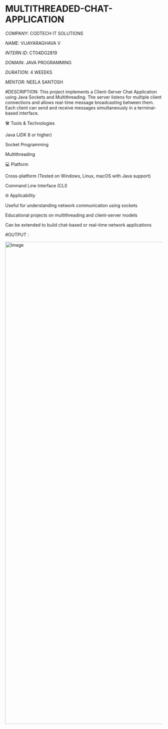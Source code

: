 # MULTITHREADED-CHAT-APPLICATION

*COMPANY*: CODTECH IT SOLUTIONS

*NAME*: VIJAYARAGHAVA V 

*INTERN ID*: CT04DG2819

*DOMAIN*: JAVA PROGRAMMING

*DURATION*: 4 WEEEKS

*MENTOR*: NEELA SANTOSH

#DESCRIPTION: This project implements a Client-Server Chat Application using Java Sockets and Multithreading. The server listens for multiple client connections and allows real-time message broadcasting between them. Each client can send and receive messages simultaneously in a terminal-based interface.

🛠 Tools & Technologies

Java (JDK 8 or higher)

Socket Programming

Multithreading


💻 Platform

Cross-platform (Tested on Windows, Linux, macOS with Java support)

Command Line Interface (CLI)


🌐 Applicability

Useful for understanding network communication using sockets

Educational projects on multithreading and client-server models

Can be extended to build chat-based or real-time network applications


#OUTPUT :

<img width="1024" height="1536" alt="Image" src="https://github.com/user-attachments/assets/77158f1b-44bd-4bc7-a820-38deafde6fcf" />

